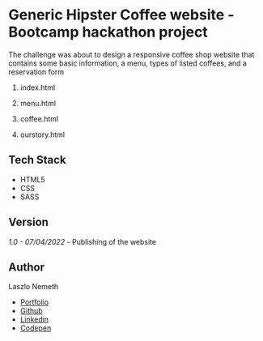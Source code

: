# Generic Hipster Coffee website - Bootcamp hackathon project

The challenge was about to design a responsive coffee shop website that contains some basic information, a menu, types of listed coffees, and a reservation form

1. index.html

2. menu.html

3. coffee.html

4. ourstory.html
## Tech Stack

- HTML5
- CSS
- SASS
## Version

*1.0 - 07/04/2022* - Publishing of the website
## Author

Laszlo Nemeth 
- [Portfolio](https://lac0220.github.io/)
- [Github](https://github.com/lac0220)
- [Linkedin](https://www.linkedin.com/in/nemeth0220)
- [Codepen](https://codepen.io/lac0220/)



